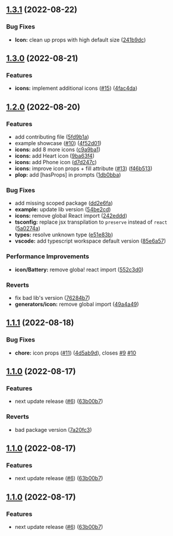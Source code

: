 ## [1.3.1](https://github.com/Walidoux/react-ios15-icons/compare/v1.3.0...v1.3.1) (2022-08-22)


### Bug Fixes

* **Icon:** clean up props with high default size ([241b9dc](https://github.com/Walidoux/react-ios15-icons/commit/241b9dc51f6c08147f8d9eb8ce1ceebcec0b8cc3))

## [1.3.0](https://github.com/Walidoux/react-ios15-icons/compare/v1.2.0...v1.3.0) (2022-08-21)


### Features

* **icons:** implement additional icons ([#15](https://github.com/Walidoux/react-ios15-icons/issues/15)) ([4fac4da](https://github.com/Walidoux/react-ios15-icons/commit/4fac4dadcfbdce28b2c72df1e063d63523f9c3ec))

## [1.2.0](https://github.com/Walidoux/react-ios15-icons/compare/v1.1.1...v1.2.0) (2022-08-20)


### Features

* add contributing file ([5fd9b1a](https://github.com/Walidoux/react-ios15-icons/commit/5fd9b1ac2dbb9ab90c4fd84a01340b007d80d840))
* example showcase ([#10](https://github.com/Walidoux/react-ios15-icons/issues/10)) ([4f52d01](https://github.com/Walidoux/react-ios15-icons/commit/4f52d0199741169d3b6e92fc244238aca454116f))
* **icons:** add 8 more icons ([c9a9ba1](https://github.com/Walidoux/react-ios15-icons/commit/c9a9ba14a78371dc3c7a542d7a74cd9cbcd97bcb))
* **icons:** add Heart icon ([9ba63f4](https://github.com/Walidoux/react-ios15-icons/commit/9ba63f4f599e7e40e32d7047adcf74342b0a3ae0))
* **icons:** add Phone icon ([d7d247c](https://github.com/Walidoux/react-ios15-icons/commit/d7d247ca3849c14d2ffd939f4854e9d8ee9e5a43))
* **icons:** improve icon props + fill attribute ([#13](https://github.com/Walidoux/react-ios15-icons/issues/13)) ([f46b513](https://github.com/Walidoux/react-ios15-icons/commit/f46b5130105b2469d34fea291a865deb425b3295))
* **plop:** add [hasProps] in prompts ([1db0bba](https://github.com/Walidoux/react-ios15-icons/commit/1db0bba1f72e2c891e9650f17b6a5e000fff1d59))


### Bug Fixes

* add missing scoped package ([dd2e6fa](https://github.com/Walidoux/react-ios15-icons/commit/dd2e6fae989f55c891250d0dc126a51090f44a48))
* **example:** update lib version ([54be2cd](https://github.com/Walidoux/react-ios15-icons/commit/54be2cde31c968327a250c3780d2795484e8c35e))
* **icons:** remove global React import ([242eddd](https://github.com/Walidoux/react-ios15-icons/commit/242eddd13e04ae36dfbed69082e0c3e31c258087))
* **tsconfig:** replace jsx transpilation to `preserve` instead of `react` ([5a0274a](https://github.com/Walidoux/react-ios15-icons/commit/5a0274ac0241ee4e49352bd6ce6e90ba6d510ad4))
* **types:** resolve unknown type ([e51e83b](https://github.com/Walidoux/react-ios15-icons/commit/e51e83b6ce384d2c15266a4d2476542ef3d469bd))
* **vscode:** add typescript workspace default version ([85e6a57](https://github.com/Walidoux/react-ios15-icons/commit/85e6a579301a75220268f002f269fe24ea56b61d))


### Performance Improvements

* **icon/Battery:** remove globa! react import ([552c3d0](https://github.com/Walidoux/react-ios15-icons/commit/552c3d017d4f7a501d958057c8053ec783d4e92d))


### Reverts

* fix bad lib's version ([76284b7](https://github.com/Walidoux/react-ios15-icons/commit/76284b77a01080954ec3299b210b78233bc48d4a))
* **generators/icon:** remove global import ([49a4a49](https://github.com/Walidoux/react-ios15-icons/commit/49a4a49325adb90883be6030590b90a2f840071a))

## [1.1.1](https://github.com/Walidoux/react-ios15-icons/compare/v1.1.0...v1.1.1) (2022-08-18)


### Bug Fixes

* **chore:** icon props ([#11](https://github.com/Walidoux/react-ios15-icons/issues/11)) ([4d5ab9d](https://github.com/Walidoux/react-ios15-icons/commit/4d5ab9d171604d291bd39967ad1964a5883aeeee)), closes [#9](https://github.com/Walidoux/react-ios15-icons/issues/9) [#10](https://github.com/Walidoux/react-ios15-icons/issues/10)

## [1.1.0](https://github.com/Walidoux/react-ios15-icons/compare/v1.0.0...v1.1.0) (2022-08-17)


### Features

* next update release ([#6](https://github.com/Walidoux/react-ios15-icons/issues/6)) ([63b00b7](https://github.com/Walidoux/react-ios15-icons/commit/63b00b7c8b8f4b98015681ed76b1de9e0eb07f70))


### Reverts

* bad package version ([7a20fc3](https://github.com/Walidoux/react-ios15-icons/commit/7a20fc3b8adf505a1989982565b1a711380b5aad))

## [1.1.0](https://github.com/Walidoux/react-ios15-icons/compare/v1.0.0...v1.1.0) (2022-08-17)


### Features

* next update release ([#6](https://github.com/Walidoux/react-ios15-icons/issues/6)) ([63b00b7](https://github.com/Walidoux/react-ios15-icons/commit/63b00b7c8b8f4b98015681ed76b1de9e0eb07f70))

## [1.1.0](https://github.com/Walidoux/react-ios15-icons/compare/v1.0.0...v1.1.0) (2022-08-17)


### Features

* next update release ([#6](https://github.com/Walidoux/react-ios15-icons/issues/6)) ([63b00b7](https://github.com/Walidoux/react-ios15-icons/commit/63b00b7c8b8f4b98015681ed76b1de9e0eb07f70))
